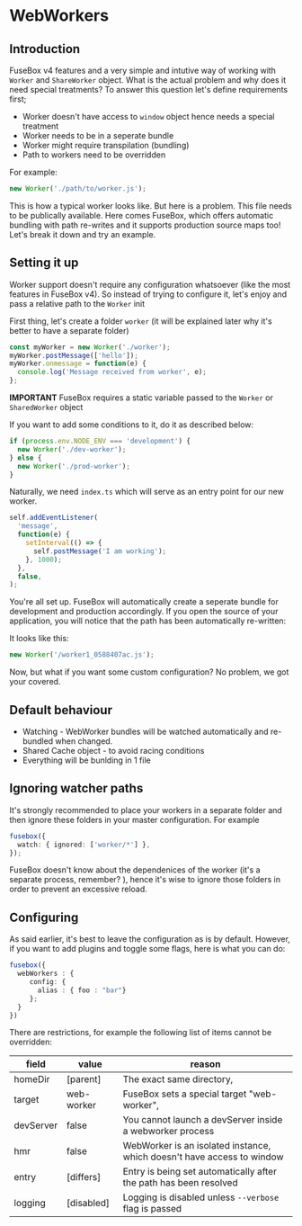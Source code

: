 # WebWorkers

## Introduction

FuseBox v4 features and a very simple and intutive way of working with `Worker` and `ShareWorker` object. What is the
actual problem and why does it need special treatments? To answer this question let's define requirements first;

- Worker doesn't have access to `window` object hence needs a special treatment
- Worker needs to be in a seperate bundle
- Worker might require transpilation (bundling)
- Path to workers need to be overridden

For example:

```ts
new Worker('./path/to/worker.js');
```

This is how a typical worker looks like. But here is a problem. This file needs to be publically available. Here comes
FuseBox, which offers automatic bundling with path re-writes and it supports production source maps too! Let's break it
down and try an example.

## Setting it up

Worker support doesn't require any configuration whatsoever (like the most features in FuseBox v4). So instead of trying
to configure it, let's enjoy and pass a relative path to the `Worker` init

First thing, let's create a folder `worker` (it will be explained later why it's better to have a separate folder)

```ts
const myWorker = new Worker('./worker');
myWorker.postMessage(['hello']);
myWorker.onmessage = function(e) {
  console.log('Message received from worker', e);
};
```

**IMPORTANT** FuseBox requires a static variable passed to the `Worker` or `SharedWorker` object

If you want to add some conditions to it, do it as described below:

```ts
if (process.env.NODE_ENV === 'development') {
  new Worker('./dev-worker');
} else {
  new Worker('./prod-worker');
}
```

Naturally, we need `index.ts` which will serve as an entry point for our new worker.

```ts
self.addEventListener(
  'message',
  function(e) {
    setInterval(() => {
      self.postMessage('I am working');
    }, 1000);
  },
  false,
);
```

You're all set up. FuseBox will automatically create a seperate bundle for development and production accordingly. If
you open the source of your application, you will notice that the path has been automatically re-written:

It looks like this:

```ts
new Worker('/worker1_0588407ac.js');
```

Now, but what if you want some custom configuration? No problem, we got your covered.

## Default behaviour

- Watching - WebWorker bundles will be watched automatically and re-bundled when changed.
- Shared Cache object - to avoid racing conditions
- Everything will be bunlding in 1 file

## Ignoring watcher paths

It's strongly recommended to place your workers in a separate folder and then ignore these folders in your master
configuration. For example

```ts
fusebox({
  watch: { ignored: ['worker/*'] },
});
```

FuseBox doesn't know about the dependenices of the worker (it's a separate process, remember? ), hence it's wise to
ignore those folders in order to prevent an excessive reload.

## Configuring

As said earlier, it's best to leave the configuration as is by default. However, if you want to add plugins and toggle
some flags, here is what you can do:

```ts
fusebox({
  webWorkers : {
     config: {
       alias : { foo : "bar"}
     };
  }
})
```

There are restrictions, for example the following list of items cannot be overridden:

| field     | value      | reason                                                                 |
| --------- | ---------- | ---------------------------------------------------------------------- |
| homeDir   | [parent]   | The exact same directory,                                              |
| target    | web-worker | FuseBox sets a special target "web-worker",                            |
| devServer | false      | You cannot launch a devServer inside a webworker process               |
| hmr       | false      | WebWorker is an isolated instance, which doesn't have access to window |
| entry     | [differs]  | Entry is being set automatically after the path has been resolved      |
| logging   | [disabled] | Logging is disabled unless `--verbose` flag is passed                  |
